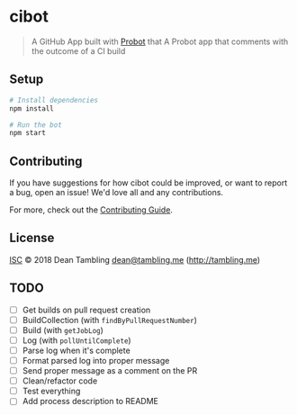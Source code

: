 # cibot

> A GitHub App built with [Probot](https://github.com/probot/probot) that A Probot app that comments with the outcome of a CI build

## Setup

```sh
# Install dependencies
npm install

# Run the bot
npm start
```

## Contributing

If you have suggestions for how cibot could be improved, or want to report a bug, open an issue! We'd love all and any contributions.

For more, check out the [Contributing Guide](CONTRIBUTING.md).

## License

[ISC](LICENSE) © 2018 Dean Tambling <dean@tambling.me> (http://tambling.me)

## TODO
- [ ] Get builds on pull request creation
- [ ] BuildCollection (with `findByPullRequestNumber`)
- [ ] Build (with `getJobLog`)
- [ ] Log (with `pollUntilComplete`)
- [ ] Parse log when it's complete
- [ ] Format parsed log into proper message
- [ ] Send proper message as a comment on the PR
- [ ] Clean/refactor code
- [ ] Test everything
- [ ] Add process description to README
